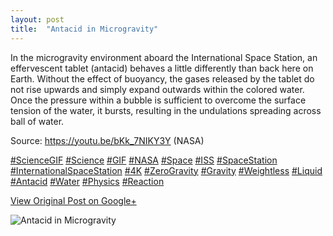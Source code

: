 ```yaml
---
layout: post
title:  "Antacid in Microgravity"
---
```


In the microgravity environment aboard the International Space Station, an
effervescent tablet (antacid) behaves a little differently than back here on
Earth. Without the effect of buoyancy, the gases released by the tablet do not
rise upwards and simply expand outwards within the colored water. Once the
pressure within a bubble is sufficient to overcome the surface tension of the
water, it bursts, resulting in the undulations spreading across ball of water.  
  
Source: <https://youtu.be/bKk_7NIKY3Y> (NASA)  
  
[#ScienceGIF](https://plus.google.com/s/%23ScienceGIF/posts)
[#Science](https://plus.google.com/s/%23Science/posts)
[#GIF](https://plus.google.com/s/%23GIF/posts)
[#NASA](https://plus.google.com/s/%23NASA/posts)
[#Space](https://plus.google.com/s/%23Space/posts)
[#ISS](https://plus.google.com/s/%23ISS/posts)
[#SpaceStation](https://plus.google.com/s/%23SpaceStation/posts)
[#InternationalSpaceStation](https://plus.google.com/s/%23InternationalSpaceStation/posts)
[#4K](https://plus.google.com/s/%234K/posts)
[#ZeroGravity](https://plus.google.com/s/%23ZeroGravity/posts)
[#Gravity](https://plus.google.com/s/%23Gravity/posts)
[#Weightless](https://plus.google.com/s/%23Weightless/posts)
[#Liquid](https://plus.google.com/s/%23Liquid/posts)
[#Antacid](https://plus.google.com/s/%23Antacid/posts)
[#Water](https://plus.google.com/s/%23Water/posts)
[#Physics](https://plus.google.com/s/%23Physics/posts)
[#Reaction](https://plus.google.com/s/%23Reaction/posts)

[View Original Post on Google+](https://plus.google.com/+ColinSullender/posts/exQmJuvcBmo)

![Antacid in Microgravity](/assets/img/2015-10-21-Antacid-in-Microgravity.gif)

